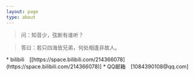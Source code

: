 ```yaml
---
layout: page
type: about
---
```

<blockquote class="blockquote-center">问：知音少，弦断有谁听？</blockquote>



<blockquote class="blockquote-center">答曰：若只四海皆兄弟，何处相逢非故人。</blockquote>
 * bilibili&emsp;[[https://space.bilibili.com/214366078](https://space.bilibili.com/214366078)]  
 * QQ邮箱&emsp;[1084390108@qq.com]
